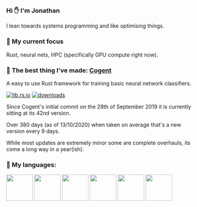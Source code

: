 ### Hi ✋ I'm Jonathan

I lean towards systems programming and like optimising things.

### 🔭 My current focus ###

Rust, neural nets, HPC (specifically GPU compute right now).

### 🌟 The best thing I've made: [Cogent](https://github.com/JonathanWoollett-Light/cogent) ###

A easy to use Rust framework for training basic neural network classifiers.

[![lib.rs.io](https://img.shields.io/crates/v/cogent?color=blue&label=lib.rs)](https://lib.rs/crates/cogent)
[![downloads](https://img.shields.io/crates/d/cogent)](https://crates.io/crates/cogent)

Since Cogent's initial commit on the 28th of September 2019 it is currently sitting at its 42nd version.

Over 380 days (as of 13/10/2020) when taken on average that's a new version every 9 days.

While most updates are extremely minor some are complete overhauls, its come a long way in a year(ish).

### 💬 My languages: ###

<code><a href="https://www.rust-lang.org/"><img height="70" src="https://upload.wikimedia.org/wikipedia/commons/thumb/d/d5/Rust_programming_language_black_logo.svg/1200px-Rust_programming_language_black_logo.svg.png"></a></code> <!-- Rust -->
<code><img height="70" src="https://upload.wikimedia.org/wikipedia/commons/thumb/1/18/ISO_C%2B%2B_Logo.svg/800px-ISO_C%2B%2B_Logo.svg.png"></code> <!-- C++ -->
<code><img height="70" src="https://seeklogo.com/images/C/c-programming-language-logo-9B32D017B1-seeklogo.com.png"></code> <!-- C -->
<code><a href="https://www.python.org/"><img height="70" src="https://upload.wikimedia.org/wikipedia/commons/thumb/c/c3/Python-logo-notext.svg/1024px-Python-logo-notext.svg.png"></a></code> <!-- Python -->
<code><a href="https://www.adacore.com/about-ada"><img height="70" src="https://upload.wikimedia.org/wikipedia/commons/thumb/b/b2/Ada_Mascot_with_slogan.png/1200px-Ada_Mascot_with_slogan.png"></a></code> <!-- Ada -->
<code><img height="70" src="https://upload.wikimedia.org/wikipedia/commons/thumb/9/99/Unofficial_JavaScript_logo_2.svg/1200px-Unofficial_JavaScript_logo_2.svg.png"></code> <!-- JavaScript -->
